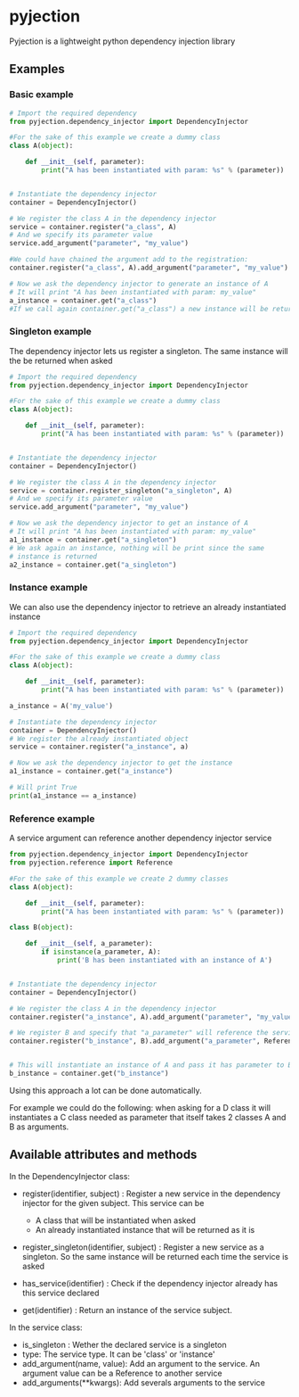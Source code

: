 # pyjection

Pyjection is a lightweight python dependency injection library


## Examples

### Basic example

```python
# Import the required dependency
from pyjection.dependency_injector import DependencyInjector

#For the sake of this example we create a dummy class
class A(object):

    def __init__(self, parameter):
        print("A has been instantiated with param: %s" % (parameter))


# Instantiate the dependency injector
container = DependencyInjector()

# We register the class A in the dependency injector
service = container.register("a_class", A)
# And we specify its parameter value
service.add_argument("parameter", "my_value")

#We could have chained the argument add to the registration:
container.register("a_class", A).add_argument("parameter", "my_value")

# Now we ask the dependency injector to generate an instance of A
# It will print "A has been instantiated with param: my_value"
a_instance = container.get("a_class")
#If we call again container.get("a_class") a new instance will be returned
```

### Singleton example

The dependency injector lets us register a singleton. The same instance will the be returned when asked

```python
# Import the required dependency
from pyjection.dependency_injector import DependencyInjector

#For the sake of this example we create a dummy class
class A(object):

    def __init__(self, parameter):
        print("A has been instantiated with param: %s" % (parameter))


# Instantiate the dependency injector
container = DependencyInjector()

# We register the class A in the dependency injector
service = container.register_singleton("a_singleton", A)
# And we specify its parameter value
service.add_argument("parameter", "my_value")

# Now we ask the dependency injector to get an instance of A
# It will print "A has been instantiated with param: my_value"
a1_instance = container.get("a_singleton")
# We ask again an instance, nothing will be print since the same
# instance is returned
a2_instance = container.get("a_singleton")
```

### Instance example

We can also use the dependency injector to retrieve an already instantiated instance

```python
# Import the required dependency
from pyjection.dependency_injector import DependencyInjector

#For the sake of this example we create a dummy class
class A(object):

    def __init__(self, parameter):
        print("A has been instantiated with param: %s" % (parameter))

a_instance = A('my_value')

# Instantiate the dependency injector
container = DependencyInjector()
# We register the already instantiated object
service = container.register("a_instance", a)

# Now we ask the dependency injector to get the instance
a1_instance = container.get("a_instance")

# Will print True
print(a1_instance == a_instance)
```

### Reference example

A service argument can reference another dependency injector service

```python
from pyjection.dependency_injector import DependencyInjector
from pyjection.reference import Reference

#For the sake of this example we create 2 dummy classes
class A(object):

    def __init__(self, parameter):
        print("A has been instantiated with param: %s" % (parameter))

class B(object):

    def __init__(self, a_parameter):
        if isinstance(a_parameter, A):
            print('B has been instantiated with an instance of A')


# Instantiate the dependency injector
container = DependencyInjector()

# We register the class A in the dependency injector
container.register("a_instance", A).add_argument("parameter", "my_value")

# We register B and specify that "a_parameter" will reference the service "a_instance"
container.register("b_instance", B).add_argument("a_parameter", Reference('a_instance'))


# This will instantiate an instance of A and pass it has parameter to B
b_instance = container.get("b_instance")
```

Using this approach a lot can be done automatically.

For example we could do the following: when asking for a D class it will instantiates a C class needed as parameter that itself takes 2 classes A and B as arguments.

## Available attributes and methods

In the DependencyInjector class:

* register(identifier, subject) : Register a new service in the dependency injector for the given subject. This service can be
    * A class that will be instantiated when asked
    * An already instantiated instance that will be returned as it is
    
* register_singleton(identifier, subject) : Register a new service as a singleton. So the same instance will be returned each time the service is asked

* has_service(identifier) : Check if the dependency injector already has this service declared

* get(identifier) : Return an instance of the service subject.

In the service class:

* is_singleton : Wether the declared service is a singleton
* type: The service type. It can be 'class' or 'instance'
* add_argument(name, value): Add an argument to the service. An argument value can be a Reference to another service
* add_arguments(**kwargs): Add severals arguments to the service

